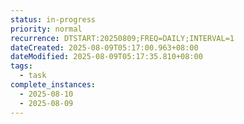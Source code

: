 ```yaml
---
status: in-progress
priority: normal
recurrence: DTSTART:20250809;FREQ=DAILY;INTERVAL=1
dateCreated: 2025-08-09T05:17:00.963+08:00
dateModified: 2025-08-09T05:17:35.810+08:00
tags:
  - task
complete_instances:
  - 2025-08-10
  - 2025-08-09
---
```


